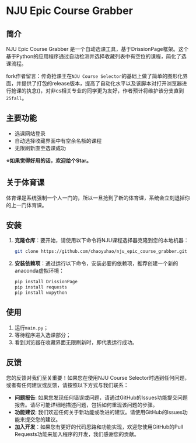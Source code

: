 # NJU Epic Course Grabber

## 简介

NJU Epic Course Grabber 是一个自动选课工具，基于DrissionPage框架。这个基于Python的应用程序通过自动检测并选择收藏列表中有空位的课程，简化了选课流程。

fork作者留言：传奇抢课王在`NJU Course Selector`的基础上做了简单的图形化界面，并提供了打包的release版本，提高了自动化水平以及该脚本对打开浏览器进行抢课的执念()，对非cs相关专业的同学更为友好，作者预计将维护该分支直到`25fall`。

## 主要功能

- 选课网站登录
- 自动选择收藏界面中有空余名额的课程
- 无限刷新直至选课成功

**⭐如果觉得好用的话，欢迎给个Star。**

## 关于体育课

体育课是系统强制一个人一门的，所以一旦抢到了新的体育课，系统会立刻退掉你的上一门体育课。

## 安装

1. **克隆仓库**：要开始，请使用以下命令将NJU课程选择器克隆到您的本地机器：

    ```bash
    git clone https://github.com/chaoyuhao/nju_epic_course_grabber.git
    ```

2. **安装依赖项**：通过运行以下命令，安装必要的依赖项，推荐创建一个新的anaconda虚拟环境：

    ```bash
    pip install DrissionPage
    pip install requests
    pip install wxpython
    ```

## 使用

1. 运行`main.py`；
2. 等待程序进入选课部分；
3. 看到浏览器在收藏界面无限刷新时，即代表运行成功。

## 反馈

您的反馈对我们至关重要！如果您在使用NJU Course Selector时遇到任何问题，或者有任何建议或反馈，请按照以下方式与我们联系：

- **问题报告**: 如果您发现任何错误或问题，请通过GitHub的Issues功能提交问题报告。请尽可能详细地描述问题，包括如何重现该问题的步骤。
- **功能建议**: 我们欢迎任何关于新功能或改进的建议。请使用GitHub的Issues功能来提交您的建议。
- **加入开发**：如果您有更好的代码思路和功能实现，欢迎您使用GitHub的Pull Requests功能来加入程序的开发，我们感谢您的贡献。